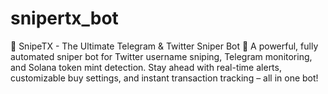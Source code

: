 # snipertx_bot
🚀 SnipeTX - The Ultimate Telegram &amp; Twitter Sniper Bot 🎯 A powerful, fully automated sniper bot for Twitter username sniping, Telegram monitoring, and Solana token mint detection. Stay ahead with real-time alerts, customizable buy settings, and instant transaction tracking – all in one bot!
